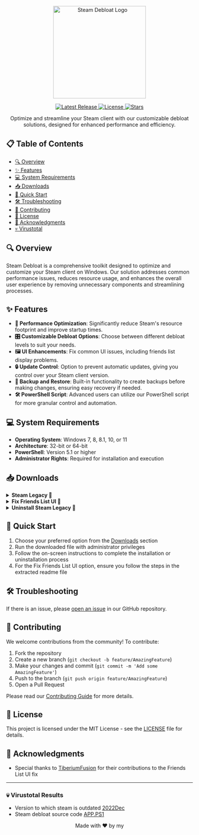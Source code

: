 <p align="center">
  <img src="https://raw.githubusercontent.com/mtytyx/Steam-Debloat/main/assets/logo.webp" alt="Steam Debloat Logo" width="250"/>
</p>

<p align="center">
  <a href="https://github.com/mtytyx/Steam-Debloat/releases/latest">
    <img src="https://img.shields.io/github/v/release/mtytyx/Steam-Debloat?style=for-the-badge&logo=github&logoColor=white&labelColor=1F2937&color=4B5563" alt="Latest Release">
  </a>
  <a href="https://github.com/mtytyx/Steam-Debloat/blob/main/LICENSE">
    <img src="https://img.shields.io/github/license/mtytyx/Steam-Debloat?style=for-the-badge&logo=opensourceinitiative&logoColor=white&labelColor=1F2937&color=4B5563" alt="License">
  </a>
  <a href="https://github.com/mtytyx/Steam-Debloat/stargazers">
    <img src="https://img.shields.io/github/stars/mtytyx/Steam-Debloat?style=for-the-badge&logo=starship&logoColor=white&labelColor=1F2937&color=4B5563" alt="Stars">
  </a>
</p>

<p align="center">
  Optimize and streamline your Steam client with our customizable debloat solutions, designed for enhanced performance and efficiency.
</p>

## 📋 Table of Contents

- [🔍 Overview](#-overview)
- [✨ Features](#-features)
- [💻 System Requirements](#-system-requirements)
- [📥 Downloads](#-downloads)
- [🚀 Quick Start](#-quick-start)
- [🛠️ Troubleshooting](#️-troubleshooting)
- [🤝 Contributing](#-contributing)
- [📄 License](#-license)
- [🙏 Acknowledgments](#-acknowledgments)
- [💀 Virustotal](#-virustotal-results)

## 🔍 Overview

Steam Debloat is a comprehensive toolkit designed to optimize and customize your Steam client on Windows. Our solution addresses common performance issues, reduces resource usage, and enhances the overall user experience by removing unnecessary components and streamlining processes.

## ✨ Features

- **🚀 Performance Optimization**: Significantly reduce Steam's resource footprint and improve startup times.
- **🎛️ Customizable Debloat Options**: Choose between different debloat levels to suit your needs.
- **🖼️ UI Enhancements**: Fix common UI issues, including friends list display problems.
- **🔒 Update Control**: Option to prevent automatic updates, giving you control over your Steam client version.
- **💾 Backup and Restore**: Built-in functionality to create backups before making changes, ensuring easy recovery if needed.
- **🛠️ PowerShell Script**: Advanced users can utilize our PowerShell script for more granular control and automation.

## 💻 System Requirements

- **Operating System**: Windows 7, 8, 8.1, 10, or 11
- **Architecture**: 32-bit or 64-bit
- **PowerShell**: Version 5.1 or higher
- **Administrator Rights**: Required for installation and execution

## 📥 Downloads

<details>
  <summary><b>Steam Legacy 🌟</b></summary>

  This version offers a balanced optimization approach aimed at improving Steam's performance by reducing unnecessary background processes and components, while preserving essential functionality.

  ### Features:
  - ⚡ Optimizes startup times and reduces resource usage
  - 🧹 Removes non-essential components to enhance performance

  ### Pros and Cons:
  - ✅ Significant performance improvement with reduced system load
  - ✅ Minimal impact on core Steam functionality
  - ✅ Less frequent user prompts during installation
  
  - ❌ May not remove all bloatware
  - ❌ Possible residual components that could still affect performance

  ### Installation:
  1. **Download** the [Installer.bat](https://github.com/mtytyx/Steam-Debloat/releases/download/v3.0/Installer.bat)
  2. **Run** the installer as an administrator
  3. **Advanced Method** (PowerShell):
     ```powershell
     iex "& { $(iwr -useb 'https://raw.githubusercontent.com/mtytyx/Steam-Debloat/main/script/app.ps1') }"
     ```
</details>

<details>
  <summary><b>Fix Friends List UI 👥</b></summary>

  This option resolves issues with the Steam friends list UI, improving display and functionality.

  ### Steps:
  1. Download [QuickPatcher_Patch.zip](https://github.com/TiberiumFusion/FixedSteamFriendsUI/releases)
  2. Extract the contents to a folder on your PC
  3. Run `FixedSteamFriendsUI.exe`
  4. Click the **Install Patch** button
</details>

<details>
  <summary><b>Uninstall Steam Legacy 🔄</b></summary>

  Use this method to force Steam to update to the latest version and revert any changes made by the debloat process.

  ### Steps:
  1. Download [Uninstall Steam Legacy](https://github.com/mtytyx/Steam-Debloat/releases/download/v3.0/Uninstall-Steam-Legacy.bat)
  2. Run the file as an administrator
  3. Follow the on-screen instructions to complete the process
</details>

## 🚀 Quick Start

1. Choose your preferred option from the [Downloads](#-downloads) section
2. Run the downloaded file with administrator privileges
3. Follow the on-screen instructions to complete the installation or uninstallation process
4. For the Fix Friends List UI option, ensure you follow the steps in the extracted readme file

## 🛠️ Troubleshooting

 If there is an issue, please [open an issue](https://github.com/mtytyx/Steam-Debloat/issues/new) in our GitHub repository.

## 🤝 Contributing

We welcome contributions from the community! To contribute:

1. Fork the repository
2. Create a new branch (`git checkout -b feature/AmazingFeature`)
3. Make your changes and commit (`git commit -m 'Add some AmazingFeature'`)
4. Push to the branch (`git push origin feature/AmazingFeature`)
5. Open a Pull Request

Please read our [Contributing Guide](https://github.com/mtytyx/Steam-Debloat/blob/main/assets/CONTRIBUTING.md) for more details.

## 📄 License

This project is licensed under the MIT License - see the [LICENSE](https://github.com/mtytyx/Steam-Debloat/blob/main/LICENSE) file for details.

## 🙏 Acknowledgments

- Special thanks to [TiberiumFusion](https://github.com/TiberiumFusion) for their contributions to the Friends List UI fix

---

### 💀 Virustotal Results 

- Version to which steam is outdated [2022Dec](https://www.virustotal.com/gui/url/73d0c1e2bf9ca30701504a8ec1225502676b2f794d64d93c79945ba37b900051)
- Steam debloat source code [APP.PS1](https://www.virustotal.com/gui/file/efda4de8df6b082f53bbff59dc8cb14e4da9377259642c3f9c3b55714fe5b49b?nocache=1)

<p align="center">
  Made with ❤️ by my
</p>
